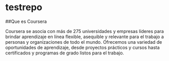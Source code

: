 # testrepo

##Que es Coursera

Coursera se asocia con más de 275 universidades y empresas líderes para brindar aprendizaje en línea flexible, asequible y relevante para el trabajo a personas y organizaciones de todo el mundo. Ofrecemos una variedad de oportunidades de aprendizaje, desde proyectos prácticos y cursos hasta certificados y programas de grado listos para el trabajo.
